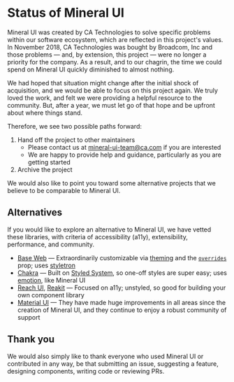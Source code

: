 # Status of Mineral UI

Mineral UI was created by CA Technologies to solve specific problems within our software ecosystem, which are reflected in this project's values. In November 2018, CA Technologies was bought by Broadcom, Inc and those problems — and, by extension, this project — were no longer a priority for the company. As a result, and to our chagrin, the time we could spend on Mineral UI quickly diminished to almost nothing.

We had hoped that situation might change after the initial shock of acquisition, and we would be able to focus on this project again. We truly loved the work, and felt we were providing a helpful resource to the community. But, after a year, we must let go of that hope and be upfront about where things stand.

Therefore, we see two possible paths forward:

1. Hand off the project to other maintainers
    - Please contact us at mineral-ui-team@ca.com if you are interested
    - We are happy to provide help and guidance, particularly as you are getting started
2. Archive the project

We would also like to point you toward some alternative projects that we believe to be comparable to Mineral UI.


## Alternatives

If you would like to explore an alternative to Mineral UI, we have vetted these libraries, with criteria of accessibility (a11y), extensibility, performance, and community.

- [Base Web][] — Extraordinarily customizable via [theming][] and the [`overrides`][overrides] prop; uses [styletron][]
- [Chakra][] — Built on [Styled System][], so one-off styles are super easy; uses [emotion][], like Mineral UI
- [Reach UI][], [Reakit][] — Focused on a11y; unstyled, so good for building your own component library
- [Material UI][] — They have made huge improvements in all areas since the creation of Mineral UI, and they continue to enjoy a robust community of support


## Thank you

We would also simply like to thank everyone who used Mineral UI or contributed in any way, be that submitting an issue, suggesting a feature, designing components, writing code or reviewing PRs.


[Base Web]: https://baseweb.design
[overrides]: https://baseweb.design/guides/understanding-overrides/
[theming]: https://baseweb.design/guides/theming/
[styletron]: https://www.styletron.org/
[Chakra]: https://chakra-ui.com/
[Styled System]: https://styled-system.com/
[emotion]: https://emotion.sh/
[Reakit]: https://reakit.io/
[Reach UI]: https://ui.reach.tech/
[Material UI]: https://material-ui.com/
